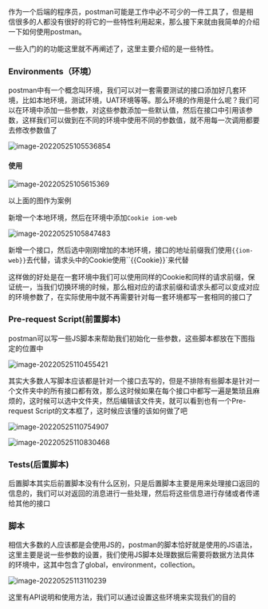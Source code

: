 作为一个后端的程序员，postman可能是工作中必不可少的一件工具了，但是相信很多的人都没有很好的将它的一些特性利用起来，那么接下来就由我简单的介绍一下如何使用postman。

一些入门的的功能这里就不再阐述了，这里主要介绍的是一些特性。

### Environments（环境）

postman中有一个概念叫环境，我们可以对一套需要测试的接口添加好几套环境，比如本地环境，测试环境，UAT环境等等。那么环境的作用是什么呢？我们可以在环境中添加一些参数，对这些参数添加一些默认值，然后在接口中引用该参数，这样我们可以做到在不同的环境中使用不同的参数值，就不用每一次调用都要去修改参数值了

![image-20220525105536854](https://images-1258301517.cos.ap-nanjing.myqcloud.com/images/image-20220525105536854.png)

#### 使用

![image-20220525105615369](https://images-1258301517.cos.ap-nanjing.myqcloud.com/images/image-20220525105615369.png)

以上面的图作为案例

新增一个本地环境，然后在环境中添加`Cookie iom-web`

![image-20220525105847483](https://images-1258301517.cos.ap-nanjing.myqcloud.com/images/image-20220525105847483.png)

新增一个接口，然后选中刚刚增加的本地环境，接口的地址前缀我们使用`{{iom-web}}`去代替，请求头中的Cookie使用``{{Cookie}}`来代替

这样做的好处是在一套环境中我们可以使用同样的Cookie和同样的请求前缀，保证统一，当我们切换环境的时候，那么相对应的请求前缀和请求头都可以变成对应的环境参数了，在实际使用中就不再需要针对每一套环境都写一套相同的接口了

### Pre-request Script(前置脚本)

postman可以写一些JS脚本来帮助我们初始化一些参数，这些脚本都放在下图指定的位置中

![image-20220525110455421](https://images-1258301517.cos.ap-nanjing.myqcloud.com/images/image-20220525110455421.png)

其实大多数人写脚本应该都是针对一个接口去写的，但是不排除有些脚本是针对一个文件夹中的所有接口都有效，那么这时候如果在每个接口中都写一遍是繁琐且麻烦的，这时候可以选中文件夹，然后编辑该文件夹，就可以看到也有一个Pre-request
Script的文本框了，这时候应该懂的该如何做了吧

![image-20220525110754907](https://images-1258301517.cos.ap-nanjing.myqcloud.com/images/image-20220525110754907.png)

![image-20220525110830468](https://images-1258301517.cos.ap-nanjing.myqcloud.com/images/image-20220525110830468.png)

### Tests(后置脚本)

后置脚本其实后前置脚本没有什么区别，只是后置脚本主要是用来处理接口返回的信息的，我们可以对返回的消息进行一些处理，然后将这些信息进行存储或者传递给其他的接口

### 脚本

相信大多数的人应该都是会使用JS的，postman的脚本恰好就是使用的JS语法，这里主要是说一些参数的设置，我们使用JS脚本处理数据后需要将数据方法具体的环境中，这其中包含了global，environment，collection。

![image-20220525113110239](https://images-1258301517.cos.ap-nanjing.myqcloud.com/images/image-20220525113110239.png)

这里有API说明和使用方法，我们可以通过设置这些环境来实现我们的目的